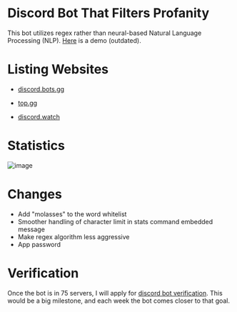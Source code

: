 # Discord Bot That Filters Profanity 
This bot utilizes regex rather than neural-based Natural Language Processing (NLP). [Here](https://youtu.be/3u8xdN3v22I) is a demo (outdated). 

# Listing Websites
* [discord.bots.gg](https://discord.bots.gg/bots/986412902250594324)

* [top.gg](https://top.gg/bot/986412902250594324)

* [discord.watch](https://discord.watch/applications/986412902250594324)

# Statistics
![image](https://cdn.discordapp.com/attachments/953870034227302470/1115366947253649469/image.png)

# Changes
* Add "molasses" to the word whitelist
* Smoother handling of character limit in stats command embedded message
* Make regex algorithm less aggressive
* App password

# Verification
Once the bot is in 75 servers, I will apply for [discord bot verification](https://support.discord.com/hc/en-us/articles/360040720412-Bot-Verification-and-Data-Whitelisting). This would be a big milestone, and each week the bot comes closer to that goal.
